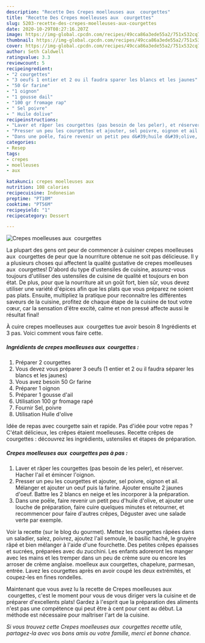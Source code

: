 ```yaml
---
description: "Recette Des Crepes moelleuses aux  courgettes"
title: "Recette Des Crepes moelleuses aux  courgettes"
slug: 5203-recette-des-crepes-moelleuses-aux-courgettes
date: 2020-10-29T08:27:16.207Z
image: https://img-global.cpcdn.com/recipes/49cca86a3ede55a2/751x532cq70/crepes-moelleuses-aux-courgettes-photo-principale-de-la-recette.jpg
thumbnail: https://img-global.cpcdn.com/recipes/49cca86a3ede55a2/751x532cq70/crepes-moelleuses-aux-courgettes-photo-principale-de-la-recette.jpg
cover: https://img-global.cpcdn.com/recipes/49cca86a3ede55a2/751x532cq70/crepes-moelleuses-aux-courgettes-photo-principale-de-la-recette.jpg
author: Seth Caldwell
ratingvalue: 3.3
reviewcount: 5
recipeingredient:
- "2 courgettes"
- "3 oeufs 1 entier et 2 ou il faudra sparer les blancs et les jaunes"
- "50 Gr farine"
- "1 oignon"
- "1 gousse dail"
- "100 gr fromage rap"
- " Sel poivre"
- " Huile dolive"
recipeinstructions:
- "Laver et râper les courgettes (pas besoin de les peler), et réserver. Hacher l&#39;ail et émincer l&#39;oignon."
- "Presser un peu les courgettes et ajouter, sel poivre, oignon et ail. Mélanger et ajouter un oeuf puis la farine. Ajouter ensuite 2 jaunes d&#39;oeuf. Battre les 2 blancs en neige et les incorporer à la préparation."
- "Dans une poêle, faire revenir un petit peu d&#39;huile d&#39;olive, et ajouter une louche de préparation, faire cuire quelques minutes et retourner, et recommencer pour faire d&#39;autres crêpes, Déguster avec une salade verte par exemple."
categories:
- Resep
tags:
- crepes
- moelleuses
- aux

katakunci: crepes moelleuses aux 
nutrition: 108 calories
recipecuisine: Indonesian
preptime: "PT10M"
cooktime: "PT56M"
recipeyield: "1"
recipecategory: Dessert

---
```



![Crepes moelleuses aux  courgettes](https://img-global.cpcdn.com/recipes/49cca86a3ede55a2/751x532cq70/crepes-moelleuses-aux-courgettes-photo-principale-de-la-recette.jpg)

La plupart des gens ont peur de commencer à cuisiner crepes moelleuses aux  courgettes de peur que la nourriture obtenue ne soit pas délicieuse. Il y a plusieurs choses qui affectent la qualité gustative de crepes moelleuses aux  courgettes! D'abord du type d'ustensiles de cuisine, assurez-vous toujours d'utiliser des ustensiles de cuisine de qualité et toujours en bon état. De plus, pour que la nourriture ait un goût fort, bien sûr, vous devez utiliser une variété d'épices afin que les plats que vous préparez ne soient pas plats. Ensuite, multipliez la pratique pour reconnaître les différentes saveurs de la cuisine, profitez de chaque étape de la cuisine de tout votre cœur, car la sensation d'être excité, calme et non pressé affecte aussi le résultat final!

<!--inarticleads1-->

À cuire crepes moelleuses aux  courgettes tue avoir besoin 8 Ingrédients et 3 pas. Voici comment vous faire cette.

##### Ingrédients de crepes moelleuses aux  courgettes :

1. Préparer 2 courgettes
1. Vous devez vous préparer 3 oeufs (1 entier et 2 ou il faudra séparer les blancs et les jaunes)
1. Vous avez besoin 50 Gr farine
1. Préparer 1 oignon
1. Préparer 1 gousse d&#39;ail
1. Utilisation 100 gr fromage rapé
1. Fournir  Sel, poivre
1. Utilisation  Huile d&#39;olive


Idée de repas avec courgette sain et rapide. Pas d&#39;idée pour votre repas ? C&#39;était délicieux, les crêpes étaient moelleuses. Recette crêpes de courgettes : découvrez les ingrédients, ustensiles et étapes de préparation. 

<!--inarticleads2-->

##### Crepes moelleuses aux  courgettes pas à pas :

1. Laver et râper les courgettes (pas besoin de les peler), et réserver. Hacher l&#39;ail et émincer l&#39;oignon.
1. Presser un peu les courgettes et ajouter, sel poivre, oignon et ail. Mélanger et ajouter un oeuf puis la farine. Ajouter ensuite 2 jaunes d&#39;oeuf. Battre les 2 blancs en neige et les incorporer à la préparation.
1. Dans une poêle, faire revenir un petit peu d&#39;huile d&#39;olive, et ajouter une louche de préparation, faire cuire quelques minutes et retourner, et recommencer pour faire d&#39;autres crêpes, Déguster avec une salade verte par exemple.


Voir la recette (sur le blog du gourmet). Mettez les courgettes râpées dans un saladier, salez, poivrez, ajoutez l&#39;ail semoule, le basilic haché, le gruyère râpé et bien mélanger à l&#39;aide d&#39;une fourchette. Des petites crêpes épaisses et sucrées, préparées avec du zucchini. Les enfants adoreront les manger avec les mains et les tremper dans un peu de crème sure ou encore les arroser de crème anglaise. moelleux aux courgettes, chapelure, parmesan, entrée. Lavez les courgettes après en avoir coupé les deux extrémités, et coupez-les en fines rondelles. 

<!--inarticleads1-->

<p>
Maintenant que vous avez lu la recette de Crepes moelleuses aux  courgettes, c'est le moment pour vous de vous diriger vers la cuisine et de préparer d'excellents plats! Gardez à l'esprit que la préparation des aliments n'est pas une compétence qui peut être à cent pour cent au début. La méthode est nécessaire pour maîtriser l'art de la cuisine.
</p>

<p>
<i>Si vous trouvez cette Crepes moelleuses aux  courgettes recette utile, partagez-la avec vos bons amis ou votre famille, merci et bonne chance.</i>
</p>
